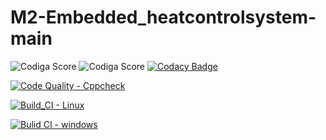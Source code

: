 # M2-Embedded_heatcontrolsystem-main

![Codiga Score](https://api.codiga.io/project/33062/score/svg)
![Codiga Score](https://api.codiga.io/project/33062/status/svg)
[![Codacy Badge](https://app.codacy.com/project/badge/Grade/172fc98013714522a421a58eb4728f6f)](https://www.codacy.com/gh/VedaHarini/M2-Embedded_heatcontrolsystem-main/dashboard?utm_source=github.com&amp;utm_medium=referral&amp;utm_content=VedaHarini/M2-Embedded_heatcontrolsystem-main&amp;utm_campaign=Badge_Grade)

[![Code Quality - Cppcheck](https://github.com/VedaHarini/M2-Embedded_heatcontrolsystem-main/actions/workflows/c-cpp.yml/badge.svg)](https://github.com/VedaHarini/M2-Embedded_heatcontrolsystem-main/actions/workflows/c-cpp.yml)

[![Build_CI - Linux](https://github.com/VedaHarini/M2-Embedded_heatcontrolsystem-main/actions/workflows/Linux.yml/badge.svg)](https://github.com/VedaHarini/M2-Embedded_heatcontrolsystem-main/actions/workflows/Linux.yml)

[![Bulid CI - windows](https://github.com/VedaHarini/M2-Embedded_heatcontrolsystem-main/actions/workflows/windows.yml/badge.svg)](https://github.com/VedaHarini/M2-Embedded_heatcontrolsystem-main/actions/workflows/windows.yml)
